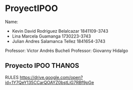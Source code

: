 # ProyectIPOO
Name:
- Kevin David Rodriguez Belalcazar  1841109-3743
- Lina Marcela Guamanga             1730223-3743
- Julian Andres Salamanca Tellez    1841654-3743

Professor: Victor Andrés Bucheli
Professor: Giovanny Hidalgo

Proyecto IPOO THANOS
-----------------------------------------------------------------
RULES
https://drive.google.com/open?id=1Y7QeY135CCarQOAYZ0bstLiG7RBf9pGe
